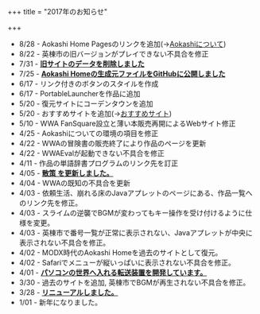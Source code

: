 +++
title = "2017年のお知らせ"

+++

- 8/28 - Aokashi Home Pagesのリンクを追加(→[Aokashiについて](/aboutme/))
- 8/22 - 英棟市の旧バージョンがプレイできない不具合を修正
- 7/31 - [**旧サイトのデータを削除しました**](07_31.html)
- 7/25 - [**Aokashi Homeの生成元ファイルをGitHubに公開しました**](07_25.html)
- 6/17 - リンク付きのボタンのスタイルを作成
- 6/17 - PortableLauncherを作品に追加
- 5/20 - 復元サイトにコーデンタウンを追加
- 5/20 - おすすめサイトを追加(→[おすすめサイト](/aboutme/recommend.html))
- 5/10 - WWA FanSquare設立と薄い本販売再開によるWebサイト修正
- 4/25 - Aokashiについての環境の項目を修正
- 4/22 - WWAの冒険書の販売終了により作品のページを更新
- 4/22 - WWAEvalが起動できない不具合を修正
- 4/11 - 作品の単語辞書プログラムのリンク先を訂正
- 4/05 - [**散策 を更新しました。**](04_05.html)
- 4/04 - WWAの既知の不具合を更新
- 4/03 - 依頼生活、崩れる床のJavaアプレットのページにある、作品一覧へのリンク先を修正。
- 4/03 - スライムの逆襲でBGMが変わってもキー操作を受け付けるように仕様を変更。
- 4/03 - 英棟市で番号一覧が正常に表示されない、Javaアプレットが中央に表示されない不具合を修正。
- 4/02 - MODX時代のAokashi Homeを過去のサイトとして復元。
- 4/02 - Safariでメニューが縦いっぱいに表示されない不具合を修正。
- 4/01 - [**パソコンの世界へ入れる転送装置を開発しています。**](04_01.html)
- 3/30 - 過去のサイトを追加, 英棟市でBGMが再生されない不具合を修正。
- 3/28 - [**リニューアルしました。**](03_28.html)
- 1/01 - 新年になりました。